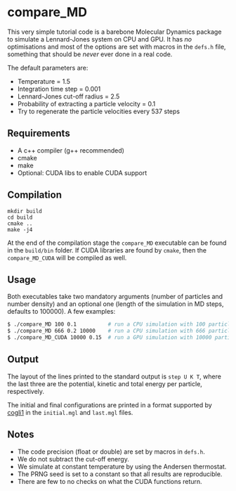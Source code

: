 # compare_MD

This very simple tutorial code is a barebone Molecular Dynamics package to simulate a Lennard-Jones system on CPU and GPU. It has *no* optimisations and most of the options are set with macros in the `defs.h` file, something that should be *never* ever done in a real code.

The default parameters are:

* Temperature = 1.5
* Integration time step = 0.001
* Lennard-Jones cut-off radius = 2.5
* Probability of extracting a particle velocity = 0.1
* Try to regenerate the particle velocities every 537 steps

## Requirements

* A c++ compiler (g++ recommended)
* cmake
* make
* Optional: CUDA libs to enable CUDA support

## Compilation

```
mkdir build
cd build
cmake ..
make -j4
```

At the end of the compilation stage the `compare_MD` executable can be found in the `build/bin` folder. If CUDA libraries are found by `cmake`, then the `compare_MD_CUDA` will be compiled as well.

## Usage

Both executables take two mandatory arguments (number of particles and number density) and an optional one (length of the simulation in MD steps, defaults to 100000). A few examples:

```bash
$ ./compare_MD 100 0.1          # run a CPU simulation with 100 particles at density 0.1 for 100000 steps
$ ./compare_MD 666 0.2 10000    # run a CPU simulation with 666 particles at density 0.1 for 10000 steps
$ ./compare_MD_CUDA 10000 0.15  # run a GPU simulation with 10000 particles at density 0.15 for 100000 steps 
```

## Output

The layout of the lines printed to the standard output is `step U K T`, where the last three are the potential, kinetic and total energy per particle, respectively.

The initial and final configurations are printed in a format supported by [cogli1](https://sourceforge.net/projects/cogli1/) in the `initial.mgl` and `last.mgl` files. 

## Notes

* The code precision (float or double) are set by macros in `defs.h`.
* We do not subtract the cut-off energy.
* We simulate at constant temperature by using the Andersen thermostat.
* The PRNG seed is set to a constant so that all results are reproducible.
* There are few to no checks on what the CUDA functions return. 
